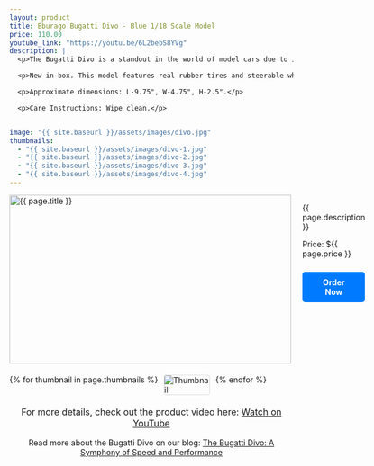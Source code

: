 ```yaml
---
layout: product
title: Bburago Bugatti Divo - Blue 1/18 Scale Model
price: 110.00
youtube_link: "https://youtu.be/6L2bebS8YVg"
description: |
  <p>The Bugatti Divo is a standout in the world of model cars due to its exclusivity and high-performance design. Limited to just 40 real-life units, owning a scale model of the Divo brings a piece of Bugatti’s elite engineering into your collection. With its striking aerodynamic features, including the massive fixed rear wing and advanced cooling systems, the Divo model beautifully captures the essence of a track-focused hypercar. For model car enthusiasts, the Divo represents the perfect combination of luxury, speed, and rarity, making it a must-have for any serious collection.</p>

  <p>New in box. This model features real rubber tires and steerable wheels for an authentic feel. Both the interior and exterior are meticulously detailed, including a functional frunk (front trunk) and doors that open. Made primarily of diecast metal with some plastic components.</p>

  <p>Approximate dimensions: L-9.75", W-4.75", H-2.5".</p>

  <p>Care Instructions: Wipe clean.</p>


image: "{{ site.baseurl }}/assets/images/divo.jpg"
thumbnails:
  - "{{ site.baseurl }}/assets/images/divo-1.jpg"
  - "{{ site.baseurl }}/assets/images/divo-2.jpg"
  - "{{ site.baseurl }}/assets/images/divo-3.jpg"
  - "{{ site.baseurl }}/assets/images/divo-4.jpg"
---
```


<div class="product-detail">
    <div class="product-image-box">
        <img class="main-image" src="{{ page.image }}" alt="{{ page.title }}">
    </div>
    <div class="product-text">
        <p>{{ page.description }}</p>
        <p>Price: ${{ page.price }}</p>
        <a href="{{ site.baseurl }}/order/" class="buy-now">Order Now</a>
    </div>
</div>

<div class="thumbnail-carousel">
    {% for thumbnail in page.thumbnails %}
    <img class="thumbnail" src="{{ thumbnail }}" alt="Thumbnail">
    {% endfor %}
</div>

<div style="text-align: center;">

 <p class="youtube-link">For more details, check out the product video here: 
    <a href="{{ page.youtube_link }}" target="_blank">Watch on YouTube</a>
  </p>
    <p>Read more about the Bugatti Divo on our blog: 
    <a href="{{ site.baseurl }}/2024/09/06/my-first-post.html">The Bugatti Divo: A Symphony of Speed and Performance</a>
  </p>
</div>


<style>
.product-detail {
    display: flex;
    align-items: flex-start;
    gap: 20px;
    margin-bottom: 20px;
}

.product-image-box {
    flex-shrink: 0;
    width: 500px; /* Set a fixed width for the image container */
    height: 300px; /* Set a fixed height for the image container */
    overflow: hidden; /* Hide overflow to ensure images don’t exceed the container */
}

.main-image {
    width: 100%; /* Ensure the image fills the container */
    height: 100%; /* Ensure the image fills the container */
    object-fit: contain; /* Scale the image to fit within the container without distortion */
    display: block;
}

.product-text {
    max-width: 400px;
    flex-grow: 1;
}

.thumbnail-carousel {
    margin-top: 20px;
    display: flex;
    flex-wrap: wrap; /* Allows thumbnails to wrap to the next line */
    gap: 10px; /* Space between thumbnails */
    justify-content: flex-start; /* Left justify thumbnails */
}

.thumbnail {
    max-width: 80px; /* Adjust as needed */
    cursor: pointer;
    border: 1px solid #ddd;
    border-radius: 4px;
}

.youtube-link {
    text-align: center;
    margin-top: 20px;
    font-size: 16px;
}

.buy-now {
    display: inline-block;
    padding: 10px 20px;
    margin-top: 10px;
    background-color: #007bff;
    color: #fff;
    text-decoration: none;
    border-radius: 5px;
    font-weight: bold;
    text-align: center;
}

.buy-now:hover {
    background-color: #0056b3;
}
</style>

<script>
document.addEventListener('DOMContentLoaded', function() {
    const mainImage = document.querySelector('.main-image');
    const thumbnails = document.querySelectorAll('.thumbnail');

    thumbnails.forEach(thumbnail => {
        thumbnail.addEventListener('click', function() {
            mainImage.src = this.src;
        });
    });
});
</script>
